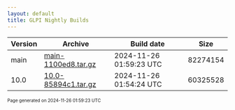 ```yaml
---
layout: default
title: GLPI Nightly Builds
---
```


Version|Archive|Build date|Size
---|---|---|---
main|[main-1100ed8.tar.gz](main-1100ed8.tar.gz)|2024-11-26 01:59:23 UTC|82274154
10.0|[10.0-85894c1.tar.gz](10.0-85894c1.tar.gz)|2024-11-26 01:54:24 UTC|60325528

<font size="1">Page generated on 2024-11-26 01:59:23 UTC</font>
